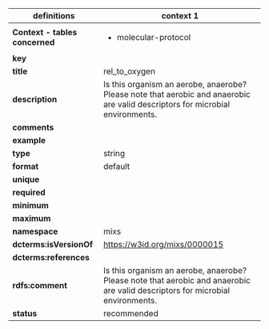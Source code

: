 

| definitions | context 1 |
|-|-|
| **Context - tables concerned** | <ul><li>molecular-protocol</li></ul> |
| **key** |  |
| **title** | rel_to_oxygen |
| **description** | Is this organism an aerobe, anaerobe? Please note that aerobic and anaerobic are valid descriptors for microbial environments. |
| **comments** |  |
| **example** |  |
| **type** | string |
| **format** | default |
| **unique** |  |
| **required** |  |
| **minimum** |  |
| **maximum** |  |
| **namespace** | mixs |
| **dcterms:isVersionOf** | https://w3id.org/mixs/0000015 |
| **dcterms:references** |  |
| **rdfs:comment** | Is this organism an aerobe, anaerobe? Please note that aerobic and anaerobic are valid descriptors for microbial environments. |
| **status** | recommended |
